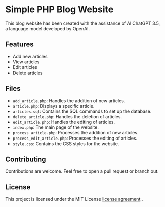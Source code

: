 # Simple PHP Blog Website
This blog website has been created with the assistance of AI ChatGPT 3.5, a language model developed by OpenAI.

## Features
- Add new articles
- View articles
- Edit articles
- Delete articles

## Files
- `add_article.php`: Handles the addition of new articles.
- `article.php`: Displays a specific article.
- `articles.sql`: Contains the SQL commands to set up the database.
- `delete_article.php`: Handles the deletion of articles.
- `edit_article.php`: Handles the editing of articles.
- `index.php`: The main page of the website.
- `process_article.php`: Processes the addition of new articles.
- `process_edit_article.php`: Processes the editing of articles.
- `style.css`: Contains the CSS styles for the website.

## Contributing
Contributions are welcome. Feel free to open a pull request or branch out.

## License
This project is licensed under the MIT License <a href="https://github.com/zufarrizal/Blog-PHP?tab=MIT-1-ov-file">license agreement</a>..
